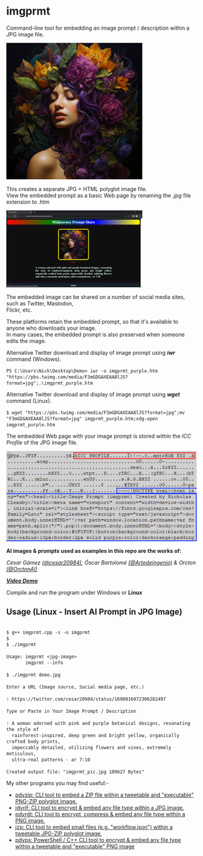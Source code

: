 # imgprmt

Command-line tool for embedding an image prompt / description within a JPG image file.  

![Demo Image](https://github.com/CleasbyCode/imgprmt/blob/main/demo_image/purple.jpg)  

This creates a separate JPG + HTML polyglot image file.  
View the embedded prompt as a basic Web page by renaming the *.jpg* file extension to *.htm*  

![Demo Image2](https://github.com/CleasbyCode/imgprmt/blob/main/demo_image/purple_html.png) 

The embedded image can be shared on a number of social media sites, such as Twitter, Mastodon,  
Flickr, etc.  

These platforms retain the embedded prompt, so that it's available to anyone who downloads your image.  
In many cases, the embedded prompt is also preserved when someone edits the image.  

Alternative Twitter download and display of image prompt using ***iwr*** command (Windows).  

````console
PS C:\Users\Nick\Desktop\Demo> iwr -o imgprmt_purple.htm "https://pbs.twimg.com/media/F3mGDGAXEAA8lJS?format=jpg";.\imgprmt_purple.htm
````

Alternative Twitter download and display of image prompt using ***wget*** command (Linux).  

````console
$ wget "https://pbs.twimg.com/media/F3mGDGAXEAA8lJS?format=jpg";mv "F3mGDGAXEAA8lJS?format=jpg" imgprmt_purple.htm;xdg-open imgprmt_purple.htm
````

The embedded Web page with your image prompt is stored within the *ICC Profile* of the JPG image file.  

![Demo Image3](https://github.com/CleasbyCode/imgprmt/blob/main/demo_image/icc_img.png) 

**AI images & prompts used as examples in this repo are the works of:**

*César Gámez [(@cesar20984)](https://twitter.com/cesar20984/status/1674961601101799430), Óscar Bartolomé [(@Artedeingenio)](https://twitter.com/Artedeingenio/status/1671079440107929602) & Orcton [(@OrctonAI)](https://twitter.com/OrctonAI)*

***[Video Demo](https://youtu.be/sslNEuk3wz4)***
  
Compile and run the program under Windows or **Linux**  

## Usage (Linux - Insert AI Prompt in JPG Image)

```console

$ g++ imgprmt.cpp -s -o imgprmt
$
$ ./imgprmt 

Usage: imgprmt <jpg-image>  
       imgprmt --info

$ ./imgprmt demo.jpg

Enter a URL (Image source, Social media page, etc.)

: https://twitter.com/cesar20984/status/1690816072306282497

Type or Paste in Your Image Prompt / Description

: A woman adorned with pink and purple botanical designs, resonating the style of
  rainforest-inspired, deep green and bright yellow, organically crafted body prints,
  impeccably detailed, utilizing flowers and vines, extremely meticulous,
  ultra-real patterns - ar 7:10

Created output file: "imgprmt_pic.jpg 189627 Bytes"

```

My other programs you may find useful:-  

* [pdvzip: CLI tool to embed a ZIP file within a tweetable and "executable" PNG-ZIP polyglot image.](https://github.com/CleasbyCode/pdvzip)
* [jdvrif: CLI tool to encrypt & embed any file type within a JPG image.](https://github.com/CleasbyCode/jdvrif)
* [pdvrdt: CLI tool to encrypt, compress & embed any file type within a PNG image.](https://github.com/CleasbyCode/pdvrdt)
* [jzp: CLI tool to embed small files (e.g. "workflow.json") within a tweetable JPG-ZIP polyglot image.](https://github.com/CleasbyCode/jzp) 
* [pdvps: PowerShell / C++ CLI tool to encrypt & embed any file type within a tweetable and "executable" PNG image](https://github.com/CleasbyCode/pdvps)    

##
